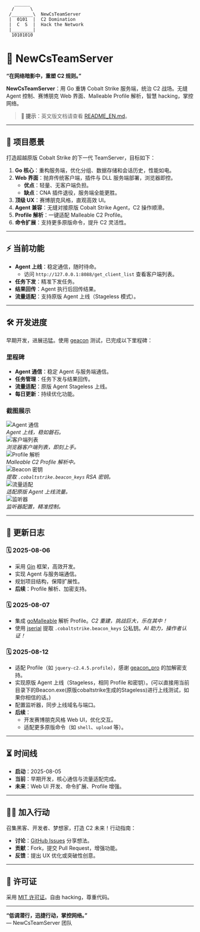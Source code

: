 ```
   ______
  /      \ 
 /________\  NewCsTeamServer
 |  0101  |  C2 Domination
 |  C  S  |  Hack the Network
 |________|
  10101010
```

# 🌌 NewCsTeamServer

**“在网络暗影中，重塑 C2 规则。”**

**NewCsTeamServer**：用 Go 重铸 Cobalt Strike 服务端，统治 C2 战场。无缝 Agent 控制、赛博朋克 Web 界面、Malleable Profile 解析，智慧 hacking，掌控网络。

> **📢 提示**：英文版文档请查看 [README_EN.md](README_EN.md)。

---

## 💾 项目愿景

打造超越原版 Cobalt Strike 的下一代 TeamServer，目标如下：

1. **Go 核心**：重构服务端，优化分组、数据存储和会话历史，性能如电。
2. **Web 界面**：抛弃传统客户端，插件与 DLL 服务端部署，浏览器即控。
    - **优点**：轻量、无客户端负担。
    - **缺点**：CNA 插件退役，服务端全能更胜。
3. **顶级 UX**：赛博朋克风格，直观高效 UI。
4. **Agent 兼容**：无缝对接原版 Cobalt Strike Agent，C2 操作顺滑。
5. **Profile 解析**：一键适配 Malleable C2 Profile。
6. **命令扩展**：支持更多原版命令，提升 C2 灵活性。

---

## ⚡ 当前功能

- **Agent 上线**：稳定通信，随时待命。
    - 访问 `http://127.0.0.1:8088/get_client_list` 查看客户端列表。
- **任务下发**：精准下发任务。
- **结果回传**：Agent 执行后回传结果。
- **流量适配**：支持原版 Agent 上线（Stageless 模式）。

---

## 🛠 开发进度

早期开发，进展迅猛。使用 [geacon](https://github.com/darkr4y/geacon) 测试，已完成以下里程碑：

### 里程碑
- **Agent 通信**：稳定 Agent 与服务端通信。
- **任务管理**：任务下发与结果回传。
- **流量适配**：原版 Agent Stageless 上线。
- **每日更新**：持续优化功能。

### 截图展示
![Agent 通信](png/1.png)  
*Agent 上线，稳如磐石。*  
![客户端列表](png/client_list.png)  
*浏览器客户端列表，即刻上手。*  
![Profile 解析](png/profile.png)  
*Malleable C2 Profile 解析中。*  
![Beacon 密钥](png/beacon_key.png)  
*提取 `.cobaltstrike.beacon_keys` RSA 密钥。*  
![流量适配](png/服务端流量适配.png)  
*适配原版 Agent 上线流量。*  
![监听器](png/监听器.png)  
*监听器配置，精准控制。*

---

## 📜 更新日志

### 🗓 2025-08-06
- 采用 [Gin](https://github.com/gin-gonic/gin) 框架，高效开发。
- 实现 Agent 与服务端通信。
- 规划项目结构，保障扩展性。
- **后续**：Profile 解析、加密支持。

### 🗓 2025-08-07
- 集成 [goMalleable](https://github.com/D00Movenok/goMalleable) 解析 Profile。*C2 重建，挑战巨大，乐在其中！*
- 使用 [jserial](https://github.com/jkeys089/jserial) 提取 `.cobaltstrike.beacon_keys` 公私钥。*AI 助力，操作者认证！*

### 🗓 2025-08-12
- 适配 Profile（如 `jquery-c2.4.5.profile`），感谢 [geacon_pro](https://github.com/your-repo/geacon_pro) 的加解密支持。
- 实现原版 Agent 上线（Stageless，相同 Profile 和密钥）。(可以直接用当前目录下的Beacon.exe(原版cobaltstrike生成的Stageless)进行上线测试，如果你相信的话。)
- 配置监听器，同步上线域名与端口。
- **后续**：
    - 开发赛博朋克风格 Web UI，优化交互。
    - 适配更多原版命令（如 `shell`、`upload` 等）。

---

## ⏳ 时间线

- **启动**：2025-08-05
- **当前**：早期开发，核心通信与流量适配完成。
- **未来**：Web UI 开发、命令扩展、Profile 增强。

---

## 🕵️‍♂️ 加入行动

召集黑客、开发者、梦想家，打造 C2 未来！行动指南：

- **讨论**：[GitHub Issues](https://github.com/your-repo/NewCsTeamServer/issues) 分享想法。
- **贡献**：Fork，提交 Pull Request，增强功能。
- **反馈**：提出 UX 优化或突破性创意。

---

## 📜 许可证

采用 [MIT 许可证](LICENSE)。自由 hacking，尊重代码。

---

**“低调潜行，迅捷行动，掌控网络。”**  
— NewCsTeamServer 团队